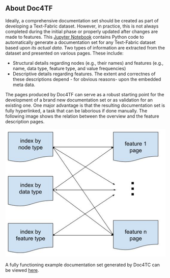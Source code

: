 ## About Doc4TF

Ideally, a comprehensive documentation set should be created as part of developing a Text-Fabric dataset. However, in practice, this is not always completed during the initial phase or properly updated after changes are made to features. This [Jupyter Notebook](https://github.com/tonyjurg/Doc4TF/blob/main/CreateFeatureDoc.ipynb) contains Python code to automatically generate a documentation set for any Text-Fabric dataset based upon *its actual data*. Two types of information are extracted from the dataset and presented on various pages. These include:

  * Structural details regarding nodes (e.g., their names) and features (e.g., name, data type, feature type, and value frequencies)
  * Descriptive details regarding features. The extent and correctnes of these descriptions depend - for obvious reasons- upon the embedded meta data.

The pages produced by Doc4TF can serve as a robust starting point for the development of a brand new documentation set or as validation for an existing one. One major advantage is that the resulting documentation set is fully hyperlinked, a task that can be laborious if done manually. The following image shows the relation between the overview and the feature description pages.

<img src="assets/images/Doc4TF_overview.jpg">

A fully functioning example documentation set generated by Doc4TC can be viewed [here](https://github.com/tonyjurg/Doc4TF/blob/main/results/featuresbynodetype.md).


